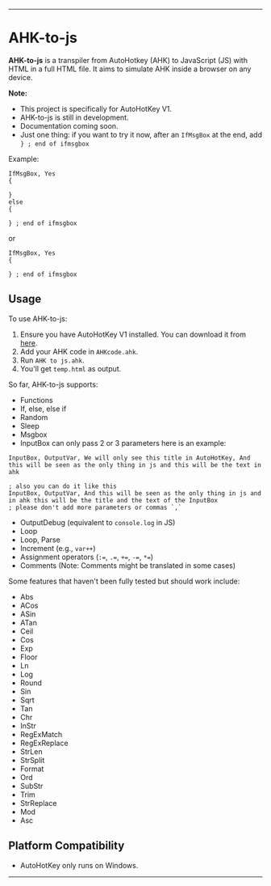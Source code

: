 
---

# AHK-to-js

**AHK-to-js** is a transpiler from AutoHotkey (AHK) to JavaScript (JS) with HTML in a full HTML file. It aims to simulate AHK inside a browser on any device.

**Note:**
- This project is specifically for AutoHotKey V1.
- AHK-to-js is still in development. 
- Documentation coming soon. 
- Just one thing: if you want to try it now, after an `IfMsgBox` at the end, add `} ; end of ifmsgbox`

Example:
```ahk
IfMsgBox, Yes
{
	
}
else
{
	
} ; end of ifmsgbox

```
or
```ahk
IfMsgBox, Yes
{
	
} ; end of ifmsgbox

```

## Usage

To use AHK-to-js:

1. Ensure you have AutoHotKey V1 installed. You can download it from [here](https://www.autohotkey.com/download/ahk-install.exe).
2. Add your AHK code in `AHKcode.ahk`.
3. Run `AHK to js.ahk`.
4. You'll get `temp.html` as output.

So far, AHK-to-js supports:

- Functions
- If, else, else if
- Random
- Sleep
- Msgbox 
- InputBox can only pass 2 or 3 parameters here is an example:

```ahk
InputBox, OutputVar, We will only see this title in AutoHotKey, And this will be seen as the only thing in js and this will be the text in ahk

; also you can do it like this
InputBox, OutputVar, And this will be seen as the only thing in js and in ahk this will be the title and the text of the InputBox 
; please don't add more parameters or commas `,`
```

- OutputDebug (equivalent to `console.log` in JS)
- Loop
- Loop, Parse
- Increment (e.g., `var++`)
- Assignment operators (`:=`, `.=`, `+=`, `-=`, `*=`)
- Comments (Note: Comments might be translated in some cases)

Some features that haven't been fully tested but should work include:

- Abs
- ACos
- ASin
- ATan
- Ceil
- Cos
- Exp
- Floor
- Ln
- Log
- Round
- Sin
- Sqrt
- Tan
- Chr
- InStr
- RegExMatch
- RegExReplace
- StrLen
- StrSplit
- Format
- Ord
- SubStr
- Trim
- StrReplace
- Mod
- Asc

## Platform Compatibility

- AutoHotKey only runs on Windows.

---
